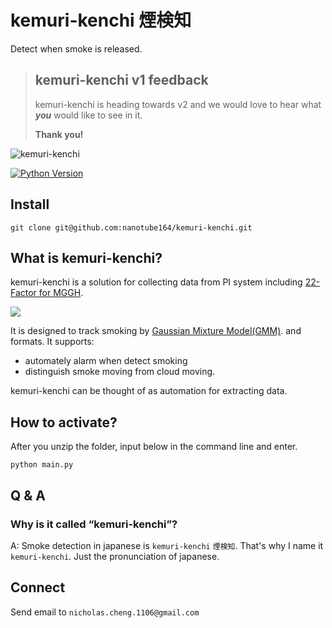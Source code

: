 # kemuri-kenchi 煙検知
Detect when smoke is released.

> ## kemuri-kenchi v1 feedback
> kemuri-kenchi is heading towards v2 and we would love to hear what _**you**_ would like to see in it. 
>
> **Thank you!**

![kemuri-kenchi](logo.png?raw=true)

[![Python Version](https://img.shields.io/badge/python%20version-%3E=3.7.6-61CFDD.svg?style=flat-square)](https://www.python.org/downloads/release/python-376/)




## Install

```shell
git clone git@github.com:nanotube164/kemuri-kenchi.git
```

## What is kemuri-kenchi?

kemuri-kenchi is a solution for collecting data from PI system including [22-Factor for MGGH]((https://www.scirp.org/journal/paperinformation.aspx?paperid=96324)).

![](https://github.com/nanotube164/kemuri-kenchi/blob/main/result.gif)


It is designed to track smoking by [Gaussian Mixture Model(GMM)](https://ir.nctu.edu.tw/bitstream/11536/68068/7/251107.pdf).
and formats. It supports:

* automately alarm when detect smoking
* distinguish smoke moving from cloud moving.


kemuri-kenchi can be thought of as automation for extracting data.


## How to activate?

After you unzip the folder, input below in the command line and enter.
```bash=
python main.py
```

## Q & A

### Why is it called “kemuri-kenchi”?

A: Smoke detection in japanese is `kemuri-kenchi` `煙検知`. That's why I name it `kemuri-kenchi`. Just the pronunciation of japanese.

## Connect

Send email to `nicholas.cheng.1106@gmail.com`
